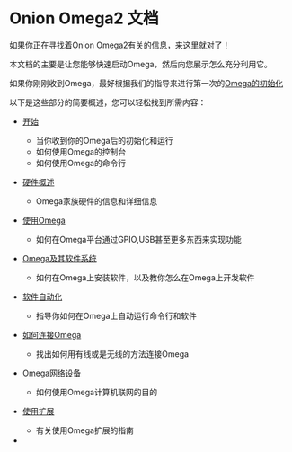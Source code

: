 # Onion Omega2 文档

如果你正在寻找着Onion Omega2有关的信息，来这里就对了！

本文档的主要是让您能够快速启动Omega，然后向您展示怎么充分利用它。

如果你刚刚收到Omega，最好根据我们的指导来进行第一次的[Omega的初始化](first-time-setup.html)

以下是这些部分的简要概述，您可以轻松找到所需内容：

* [开始](get-started.html)
  * 当你收到你的Omega后的初始化和运行
  * 如何使用Omega的控制台
  * 如何使用Omega的命令行
* [硬件概述](hardware-overview.html)
  * Omega家族硬件的信息和详细信息
* [使用Omega](doing-stuff.html)
  * 如何在Omega平台通过GPIO,USB甚至更多东西来实现功能
* [Omega及其软件系统](omega-and-software.html)
  * 如何在Omega上安装软件，以及教你怎么在Omega上开发软件
* [软件自动化](automation.html)
  * 指导你如何在Omega上自动运行命令行和软件
* [如何连接Omega](omega-and-connectivity.html)
  * 找出如何用有线或是无线的方法连接Omega
* [Omega网络设备](omega-as-a-network-device.html)
  * 如何使用Omega计算机联网的目的
* [使用扩展](/using-omega-hardware.html)

  * 有关使用Omega扩展的指南

* 


